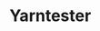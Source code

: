 <!-- This README file is going to be the one displayed on the Grafana.com website for your plugin -->

# Yarntester


